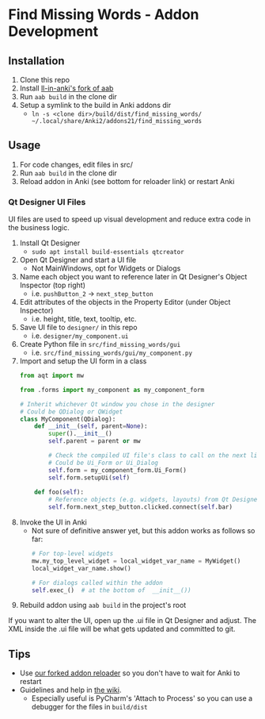 # Find Missing Words - Addon Development

## Installation

1. Clone this repo
1. Install [ll-in-anki's fork of aab](https://github.com/ll-in-anki/anki-addon-builder)
1. Run `aab build` in the clone dir
1. Setup a symlink to the build in Anki addons dir
    - `ln -s <clone dir>/build/dist/find_missing_words/ ~/.local/share/Anki2/addons21/find_missing_words`
    
## Usage

1. For code changes, edit files in src/
1. Run `aab build` in the clone dir
1. Reload addon in Anki (see bottom for reloader link) or restart Anki

### Qt Designer UI Files

UI files are used to speed up visual development and reduce extra code in the business logic.

1. Install Qt Designer
    - `sudo apt install build-essentials qtcreator`
1. Open Qt Designer and start a UI file
    - Not MainWindows, opt for Widgets or Dialogs
1. Name each object you want to reference later in Qt Designer's Object Inspector (top right)
    - i.e. `pushButton_2` -> `next_step_button`
1. Edit attributes of the objects in the Property Editor (under Object Inspector)
    - i.e. height, title, text, tooltip, etc.
1. Save UI file to `designer/` in this repo
    - i.e. `designer/my_component.ui`
1. Create Python file in `src/find_missing_words/gui`
    - i.e. `src/find_missing_words/gui/my_component.py`
1. Import and setup the UI form in a class
    ```python
    from aqt import mw
   
    from .forms import my_component as my_component_form
   
    # Inherit whichever Qt window you chose in the designer
    # Could be QDialog or QWidget
    class MyComponent(QDialog):
        def __init__(self, parent=None):
            super().__init__()
            self.parent = parent or mw
   
            # Check the compiled UI file's class to call on the next line
            # Could be Ui_Form or Ui_Dialog
            self.form = my_component_form.Ui_Form()
            self.form.setupUi(self)
         
        def foo(self):
            # Reference objects (e.g. widgets, layouts) from Qt Designer by form.name
            self.form.next_step_button.clicked.connect(self.bar)
    ```
1. Invoke the UI in Anki
    - Not sure of definitive answer yet, but this addon works as follows so far:
        ```python
        # For top-level widgets
        mw.my_top_level_widget = local_widget_var_name = MyWidget()
        local_widget_var_name.show()
        
        # For dialogs called within the addon
        self.exec_()  # at the bottom of  __init__())
        ```
1. Rebuild addon using `aab build` in the project's root

If you want to alter the UI, open up the .ui file in Qt Designer and adjust. The XML inside the .ui file will be what gets updated and committed to git.

## Tips

- Use [our forked addon reloader](https://github.com/ll-in-anki/AnkiAddonReloader) so you don't have to wait for Anki to restart
- Guidelines and help in [the wiki](https://github.com/ll-in-anki/anki-LL/wiki/Qt---Notes-and-Guidelines).
  - Especially useful is PyCharm's 'Attach to Process' so you can use a debugger for the files in `build/dist`
